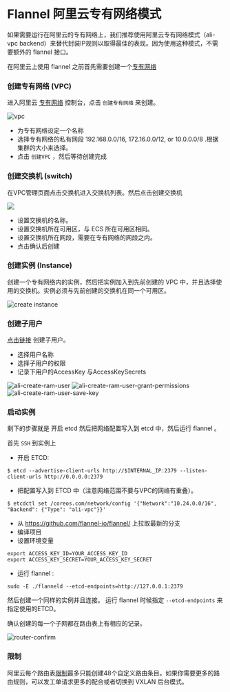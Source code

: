 # Flannel 阿里云专有网络模式

如果需要运行在阿里云的专有网络上，我们推荐使用阿里云专有网络模式（ali-vpc backend）来替代封装IP规则以取得最佳的表现。因为使用这种模式，不需要额外的 flannel 接口。

在阿里云上使用 flannel 之前首先需要创建一个[专有网络](https://vpc.console.aliyun.com/#/vpc/cn-hangzhou/list)

### 创建专有网络 (VPC)

进入阿里云 [专有网络](https://vpc.console.aliyun.com/#/vpc/cn-qingdao/list) 控制台，点击 `创建专有网络` 来创建。

![vpc](img/ali-create-vpc-cn.png)

- 为专有网络设定一个名称
- 选择专有网络的私有网段 192.168.0.0/16, 172.16.0.0/12, or 10.0.0.0/8 .根据集群的大小来选择。
- 点击 `创建VPC` ，然后等待创建完成

### 创建交换机 (switch)

在VPC管理页面点击交换机进入交换机列表。然后点击创建交换机

![](img/ali-create-switch-cn.png)

- 设置交换机的名称。
- 设置交换机所在可用区，与 ECS 所在可用区相同。
- 设置交换机所在网段，需要在专有网络的网段之内。
- 点击确认后创建

### 创建实例 (Instance)



创建一个专有网络内的实例，然后把实例加入到先前创建的 VPC 中，并且选择使用的交换机。实例必须与先前创建的交换机在同一个可用区。

![create instance](img/ali-create-instance-cn.png)

### 创建子用户

[点击链接](https://ram.console.aliyun.com/#/user/list?guide) 创建子用户。

+ 选择用户名称
+ 选择子用户的权限
+ 记录下用户的AccessKey 与AccessKeySecrets


![ali-create-ram-user](img/ali-create-ram-user-cn.png)
![ali-create-ram-user-grant-permissions](img/ali-create-ram-user-grant-permissions-cn.png)
![ali-create-ram-user-save-key](img/ali-create-ram-user-save-key-cn.png)


### 启动实例

剩下的步骤就是 开启 etcd 然后把网络配置写入到 etcd 中，然后运行 flannel 。

首先 `SSH`  到实例上

- 开启 ETCD:

```
$ etcd --advertise-client-urls http://$INTERNAL_IP:2379 --listen-client-urls http://0.0.0.0:2379
```
- 把配置写入到 ETCD 中（注意网络范围不要与VPC的网络有重叠）。

```
$ etcdctl set /coreos.com/network/config '{"Network":"10.24.0.0/16", "Backend": {"Type": "ali-vpc"}}'
```
- 从 https://github.com/flannel-io/flannel/ 上拉取最新的分支
- 编译项目
- 设置环境变量

```
export ACCESS_KEY_ID=YOUR_ACCESS_KEY_ID
export ACCESS_KEY_SECRET=YOUR_ACCESS_KEY_SECRET
```

- 运行 flannel :

```
sudo -E ./flanneld --etcd-endpoints=http://127.0.0.1:2379
```

然后创建一个同样的实例并且连接。
运行 flannel 时候指定 `--etcd-endpoints` 来指定使用的ETCD。

确认创建的每一个子网都在路由表上有相应的记录。

![router-confirm](img/ali-vpc-confirm.png)
### 限制


阿里云每个路由表[限制](https://vpc.console.aliyun.com/#/vpc/cn-hangzhou/detail/vpc-bp11xpfe5ev6wvhfb14b6/router)最多只能创建48个自定义路由条目。如果你需要更多的路由规则，可以发工单请求更多的配合或者切换到 VXLAN 后台模式。